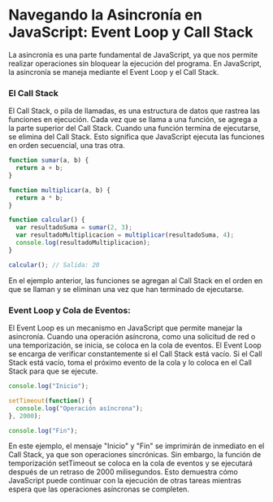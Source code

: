 # Navegando la Asincronía en JavaScript: Event Loop y Call Stack

La asincronía es una parte fundamental de JavaScript, ya que nos permite realizar operaciones sin bloquear la ejecución del programa. 
En JavaScript, la asincronía se maneja mediante el Event Loop y el Call Stack.

### El Call Stack

El Call Stack, o pila de llamadas, es una estructura de datos que rastrea las funciones en ejecución. 
Cada vez que se llama a una función, se agrega a la parte superior del Call Stack. Cuando una función termina de ejecutarse, se elimina del Call Stack. Esto significa que JavaScript ejecuta las funciones en orden secuencial, una tras otra.

``` javascript
function sumar(a, b) {
  return a + b;
}

function multiplicar(a, b) {
  return a * b;
}

function calcular() {
  var resultadoSuma = sumar(2, 3);
  var resultadoMultiplicacion = multiplicar(resultadoSuma, 4);
  console.log(resultadoMultiplicacion);
}

calcular(); // Salida: 20
```

En el ejemplo anterior, las funciones se agregan al Call Stack en el orden en que se llaman y se eliminan una vez que han terminado de ejecutarse.

### Event Loop y Cola de Eventos:

El Event Loop es un mecanismo en JavaScript que permite manejar la asincronía. Cuando una operación asíncrona, como una solicitud de red o una temporización, se inicia, se coloca en la cola de eventos. El Event Loop se encarga de verificar constantemente si el Call Stack está vacío. Si el Call Stack está vacío, toma el próximo evento de la cola y lo coloca en el Call Stack para que se ejecute.

``` javascript
console.log("Inicio");

setTimeout(function() {
  console.log("Operación asíncrona");
}, 2000);

console.log("Fin");
```

En este ejemplo, el mensaje "Inicio" y "Fin" se imprimirán de inmediato en el Call Stack, ya que son operaciones sincrónicas. Sin embargo, la función de temporización setTimeout se coloca en la cola de eventos y se ejecutará después de un retraso de 2000 milisegundos. Esto demuestra cómo JavaScript puede continuar con la ejecución de otras tareas mientras espera que las operaciones asíncronas se completen.


